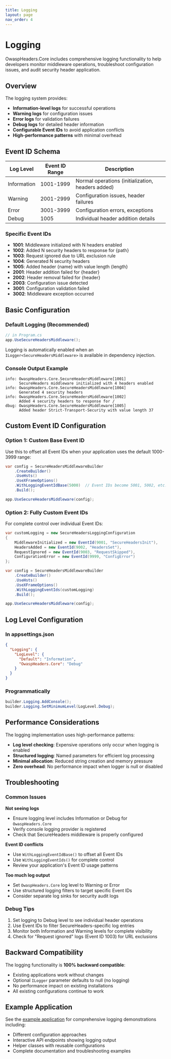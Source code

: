 ```yaml
---
title: Logging
layout: page
nav_order: 4
---
```


# Logging

OwaspHeaders.Core includes comprehensive logging functionality to help developers monitor middleware operations, troubleshoot configuration issues, and audit security header application.

## Overview

The logging system provides:
- **Information-level logs** for successful operations
- **Warning logs** for configuration issues
- **Error logs** for validation failures
- **Debug logs** for detailed header information
- **Configurable Event IDs** to avoid application conflicts
- **High-performance patterns** with minimal overhead

## Event ID Schema

| Log Level | Event ID Range | Description |
|-----------|----------------|-------------|
| Information | 1001-1999 | Normal operations (initialization, headers added) |
| Warning | 2001-2999 | Configuration issues, header failures |
| Error | 3001-3999 | Configuration errors, exceptions |
| Debug | 1005 | Individual header addition details |

### Specific Event IDs

- **1001**: Middleware initialized with N headers enabled
- **1002**: Added N security headers to response for {path}
- **1003**: Request ignored due to URL exclusion rule
- **1004**: Generated N security headers
- **1005**: Added header {name} with value length {length}
- **2001**: Header addition failed for {header}
- **2002**: Header removal failed for {header}
- **2003**: Configuration issue detected
- **3001**: Configuration validation failed
- **3002**: Middleware exception occurred

## Basic Configuration

### Default Logging (Recommended)

```csharp
// in Program.cs
app.UseSecureHeadersMiddleware();
```

Logging is automatically enabled when an `ILogger<SecureHeadersMiddleware>` is available in dependency injection.

### Console Output Example

```
info: OwaspHeaders.Core.SecureHeadersMiddleware[1001]
      SecureHeaders middleware initialized with 4 headers enabled
info: OwaspHeaders.Core.SecureHeadersMiddleware[1004]
      Generated 4 security headers
info: OwaspHeaders.Core.SecureHeadersMiddleware[1002]
      Added 4 security headers to response for /
dbug: OwaspHeaders.Core.SecureHeadersMiddleware[1005]
      Added header Strict-Transport-Security with value length 37
```

## Custom Event ID Configuration

### Option 1: Custom Base Event ID

Use this to offset all Event IDs when your application uses the default 1000-3999 range:

```csharp
var config = SecureHeadersMiddlewareBuilder
    .CreateBuilder()
    .UseHsts()
    .UseXFrameOptions()
    .WithLoggingEventIdBase(5000)  // Event IDs become 5001, 5002, etc.
    .Build();

app.UseSecureHeadersMiddleware(config);
```

### Option 2: Fully Custom Event IDs

For complete control over individual Event IDs:

```csharp
var customLogging = new SecureHeadersLoggingConfiguration
{
    MiddlewareInitialized = new EventId(9001, "SecureHeadersInit"),
    HeadersAdded = new EventId(9002, "HeadersSet"),
    RequestIgnored = new EventId(9003, "RequestSkipped"),
    ConfigurationError = new EventId(9999, "ConfigError")
};

var config = SecureHeadersMiddlewareBuilder
    .CreateBuilder()
    .UseHsts()
    .UseXFrameOptions()
    .WithLoggingEventIds(customLogging)
    .Build();

app.UseSecureHeadersMiddleware(config);
```

## Log Level Configuration

### In appsettings.json

```json
{
  "Logging": {
    "LogLevel": {
      "Default": "Information",
      "OwaspHeaders.Core": "Debug"
    }
  }
}
```

### Programmatically

```csharp
builder.Logging.AddConsole();
builder.Logging.SetMinimumLevel(LogLevel.Debug);
```

## Performance Considerations

The logging implementation uses high-performance patterns:
- **Log level checking**: Expensive operations only occur when logging is enabled
- **Structured logging**: Named parameters for efficient log processing
- **Minimal allocation**: Reduced string creation and memory pressure
- **Zero overhead**: No performance impact when logger is null or disabled

## Troubleshooting

### Common Issues

**Not seeing logs**
- Ensure logging level includes Information or Debug for `OwaspHeaders.Core`
- Verify console logging provider is registered
- Check that SecureHeaders middleware is properly configured

**Event ID conflicts**
- Use `WithLoggingEventIdBase()` to offset all Event IDs
- Use `WithLoggingEventIds()` for complete control
- Review your application's Event ID usage patterns

**Too much log output**
- Set `OwaspHeaders.Core` log level to Warning or Error
- Use structured logging filters to target specific Event IDs
- Consider separate log sinks for security audit logs

### Debug Tips

1. Set logging to Debug level to see individual header operations
2. Use Event IDs to filter SecureHeaders-specific log entries
3. Monitor both Information and Warning levels for complete visibility
4. Check for "Request ignored" logs (Event ID 1003) for URL exclusions

## Backward Compatibility

The logging functionality is **100% backward compatible**:
- Existing applications work without changes
- Optional `ILogger` parameter defaults to null (no logging)
- No performance impact on existing installations
- All existing configurations continue to work

## Example Application

See the [example application](https://github.com/GaProgMan/OwaspHeaders.Core/tree/main/example/OwaspHeaders.Core.Example) for comprehensive logging demonstrations including:
- Different configuration approaches
- Interactive API endpoints showing logging output
- Helper classes with reusable configurations
- Complete documentation and troubleshooting examples
